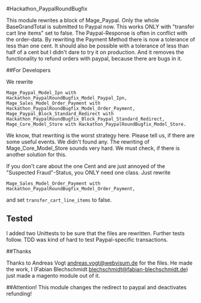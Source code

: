 #Hackathon_PaypalRoundBugfix

This module rewrites a block of Mage_Paypal. Only the whole BaseGrandTotal is submitted to Paypal now. This works ONLY with "transfer cart line items" set to false.
The Paypal-Response is often in conflict with the order-data. By rewriting the Payment Method there is now a tolerance of less than one cent. It should also be possible with a tolerance of less than half of a cent but I didn't dare to try it on production.
And it removes the functionality to refund orders with paypal, because there are bugs in it.

##For Developers

We rewrite

    Mage_Paypal_Model_Ipn with Hackathon_PaypalRoundBugfix_Model_Paypal_Ipn,
    Mage_Sales_Model_Order_Payment with Hackathon_PaypalRoundBugfix_Model_Order_Payment,
    Mage_Paypal_Block_Standard_Redirect with Hackathon_PaypalRoundBugfix_Block_Paypal_Standard_Redirect,
    Mage_Core_Model_Store with Hackathon_PaypalRoundBugfix_Model_Store.

We know, that rewriting is the worst strategy here. Please tell us, if there are some useful events. We didn't found any. The rewriting of Mage_Core_Model_Store sounds very hard. We must check, if there is another solution for this.

If you don't care about the one Cent and are just annoyed of the "Suspected Fraud"-Status, you ONLY need one class. Just rewrite

    Mage_Sales_Model_Order_Payment with Hackathon_PaypalRoundBugfix_Model_Order_Payment,

and set ``transfer_cart_line_items`` to false.

## Tested
I added two Unittests to be sure that the files are rewritten. Further tests follow. TDD was kind of hard to test Paypal-specific transactions.

##Thanks

Thanks to Andreas Vogt <andreas.vogt@webvisum.de> for the files. He made the work, I (Fabian Blechschmidt <blechschmidt@fabian-blechschmidt.de>) just made a magento module out of it.

##Attention!
This module changes the redirect to paypal and deactivates refunding!
